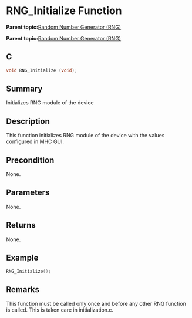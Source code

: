 # RNG\_Initialize Function

**Parent topic:**[Random Number Generator \(RNG\)](GUID-BA368FE6-8615-4C2E-A9D5-39DF808D9FEF.md)

**Parent topic:**[Random Number Generator \(RNG\)](GUID-A3112C88-7C07-437B-B8E0-6EACE6B7C467.md)

## C

```c
void RNG_Initialize (void);
```

## Summary

Initializes RNG module of the device

## Description

This function initializes RNG module of the device with the values<br />configured in MHC GUI.

## Precondition

None.

## Parameters

None.

## Returns

None.

## Example

```c
RNG_Initialize();
```

## Remarks

This function must be called only once and before any other RNG function is called. This is taken care in initialization.c.

